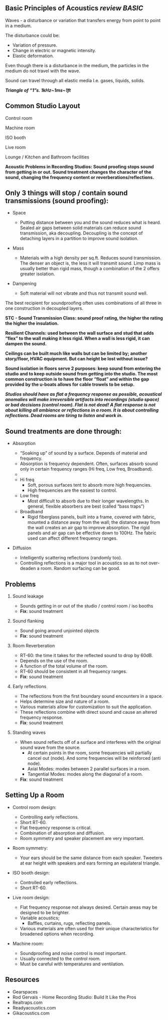 ## Basic Principles of Acoustics *review BASIC*

Waves - a disturbance or variation that transfers energy from point to point in a medium.

The disturbance could be:

- Variation of pressure.
- Change in electric or magnetic intensity.
- Elastic deformation.

Even though there is a disturbance in the medium, the particles in the medium do not travel with the wave.

Sound can travel through all elastic media I.e. gases, liquids, solids.

***Triangle of “1”s. 1kHz~1ms~1ft***

  
## Common Studio Layout

Control room

Machine room

ISO booth

Live room

Lounge / Kitchen and Bathroom facilities

**Acoustic Problems in Recording Studios: Sound proofing stops sound from getting in or out. Sound treatment changes the character of the sound, changing the frequency content or reverberations/reflections.**


## Only 3 things will stop / contain sound transmissions (sound proofing):

- Space
	- Putting distance between you and the sound reduces what is heard. Sealed air gaps between solid materials can reduce sound transmission, aka decoupling. Decoupling is the concept of detaching layers in a partition to improve sound isolation.
- Mass
	- Materials with a high density per sq.ft. Reduces sound transmission. The denser an object is, the less it will transmit sound. Limp mass is usually better than rigid mass, though a combination of the 2 offers greater isolation.

- Dampening
	- Soft material will not vibrate and thus not transmit sound well.

The best recipient for soundproofing often uses combinations of all three in one construction in decoupled layers.

**STC - Sound Transmission Class: sound proof rating, the higher the rating the higher the insulation.**

**Resilient Channels: used between the wall surface and stud that adds “flex” to the wall making it less rigid. When a wall is less rigid, it can dampen the sound.**

**Ceilings can be built much like walls but can be limited by; another story/floor, HVAC equipment. But can height be lost without issue?**

**Sound isolation in floors serve 2 purposes: keep sound from entering the studio and to keep outside sound from getting into the studio. The most common construction is to have the floor “float” and within the gap provided by the u-boats allows for cable trowels to be setup.**

***Studios should have as flat a frequency response as possible, acoustical anomalies will make irreversible artifacts into recordings (studio space) or bad decisions (control room). Flat is not dead! A flat response is not about killing all ambiance or reflections in a room. It is about controlling reflections. Dead rooms are tiring to listen and work in.***


## Sound treatments are done through:
- Absorption
	- “Soaking up” of sound by a surface. Depends of material and frequency.
	- Absorption is frequency dependent. Often, surfaces absorb sound only in certain frequency ranges (Hi freq, Low freq, Broadband).
	- 
	- Hi freq
		- Soft, porous surfaces tent to absorb more high frequencies.
		- High frequencies are the easiest to control.
	- Low freq
		- Most difficult to absorb due to their longer wavelengths. In general, flexible absorbers are best (called “bass traps”)
	- Broadband
		- Rigid fiberglass panels, built into a frame, covered with fabric, mounted a distance away from the wall; the distance away from the wall creates an air gap to improve absorption. The rigid panels and air gap can be effective down to 100Hz. The fabric used can affect different frequency ranges.

- Diffusion
	- Intelligently scattering reflections (randomly too).
	- Controlling reflections is a major tool in acoustics so as to not over-deaden a room. Random surfacing can be good.

  

## Problems

1. Sound leakage
	- Sounds getting in or out of the studio / control room / iso booths
	- **Fix**: sound treatment

2. Sound flanking
	- Sound going around unjointed objects
	- **Fix**: sound treatment

3. Room Reverberation
	- RT-60: the time it takes for the reflected sound to drop by 60dB.
	- Depends on the use of the room.
	- A function of the total volume of the room.
	- RT-60 should be consistent in all frequency ranges.
	- **Fix**: sound treatment

4. Early reflections
	- The reflections from the first boundary sound encounters in a space.
	- Helps determine size and nature of a room.
	- Various materials allow for customization to suit the application.
	- These reflections combine with direct sound and cause an altered frequency response.
	- **Fix**: sound treatment

5. Standing waves
	- When sound reflects off of a surface and interferes with the original sound wave from the source.
		- At certain points in the room, some frequencies will partially cancel out (node). And some frequencies will be reinforced (anti node).
		- Axial Modes: modes between 2 parallel surfaces in a room.
		- Tangential Modes: modes along the diagonal of a room.
	- **Fix**: sound treatment

  

## Setting Up a Room

- Control room design:
	- Controlling early reflections.
	- Short RT-60.
	- Flat frequency response is critical.
	- Combination of absorption and diffusion.
	- Room symmetry and speaker placement are very important.

- Room symmetry:
	- Your ears should be the same distance from each speaker. Tweeters at ear height with speakers and ears forming an equilateral triangle.

- ISO booth design:
	- Controlled early reflections.
	- Short RT-60.

- Live room design:
	- Flat frequency response not always desired. Certain areas may be designed to be brighter.
	- Variable acoustics;
		- Baffles, curtains, rugs, reflecting panels.
	- Various materials are often used for their unique characteristics for broadened options when recording.

- Machine room:
	- Soundproofing and noise control is most important.
	- Usually connected to the control room.
	- Must be careful with temperatures and ventilation.


## Resources

- Gearspaces
- Rod Gervais - Home Recording Studio: Build It Like the Pros
- Realtraps.com
- Readyacoustics.com
- Gikacoustics.com